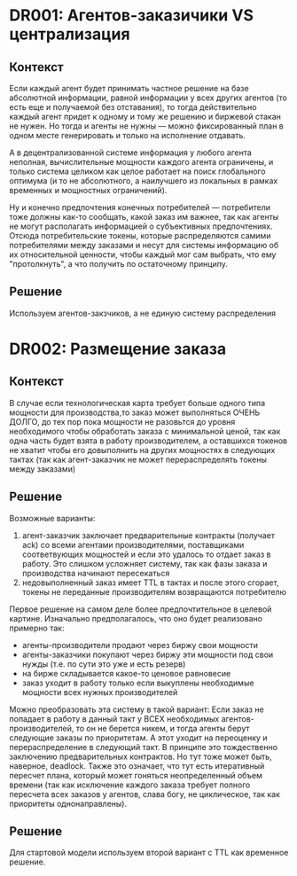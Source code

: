 # DR001: Агентов-заказичики VS централизация

## Контекст

Если каждый агент будет принимать частное решение на базе абсолютной информации, равной информации у всех других агентов (то есть еще и получаемой без отставания), то тогда действительно каждый агент придет к одному и тому же решению и биржевой стакан не нужен. Но тогда и агенты не нужны — можно фиксированный план в одном месте генерировать и только на исполнение отдавать.

А в децентрализованной системе информация у любого агента неполная, вычислительные мощности каждого агента ограничены, и только система целиком как целое работает на поиск глобального оптимума (и то не абсолютного, а наилучшего из локальных в рамках временных и мощностных ограничений).

Ну и конечно предпочтения конечных потребителей — потребители тоже должны как-то сообщать, какой заказ им важнее, так как агенты не могут располагать информацией о субъективных предпочтениях. Отсюда потребительские токены, которые распределяются самими потребителями между заказами и несут для системы информацию об их относительной ценности, чтобы каждый мог сам выбрать, что ему "протолкнуть", а что получить по остаточному принципу.

## Решение

Используем агентов-закзчиков, а не единую систему распределения

# DR002: Размещение заказа

## Контекст

В случае если технологическая карта требует больше одного типа мощности для производства,то заказ может выполняться ОЧЕНЬ ДОЛГО, до тех пор пока мощности не разовьтся до уровня необходимого чтобы обработать заказа с минимальной ценой, так как одна часть будет взята в работу производителем, а оставшихся токенов не хватит чтобы его довыполнить на других мощностях в следующих тактах (так как агент-заказчик не может перераспределять токены между заказами)

## Решение

Возможные варианты:

1. агент-заказчик заключает предварительные контракты (получает ack) со всеми агентами производителями, поставщиками соответвующих мощностей и если это удалось то отдает заказ в работу. Это слишком усложняет систему, так как фазы заказа и производства начинают пересекаться
2. недовыполненный заказ имеет TTL в тактах и после этого сгорает, токены не переданные производителям возвращаются потребителю

Первое решение на самом деле более предпочтительное в целевой картине. Изначально предполагалось, что оно будет реализовано примерно так:

- агенты-производители продают через биржу свои мощности
- агенты-заказчики покупают через биржу эти мощности под свои нужды (т.е. по сути это уже и есть резерв)
- на бирже складывается какое-то ценовое равновесие
- заказ уходит в работу только если выкуплены необходимые мощности всех нужных производителей

Можно преобразовать эта систему в такой вариант:
Если заказ не попадает в работу в данный такт у ВСЕХ необходимых агентов-производителей, то он не берется никем, и тогда агенты берут следующие заказы по приоритетам. А этот уходит на переоценку и перераспределение в следующий такт. В принципе это тождественно заключению предварительных контрактов. Но тут тоже может быть, наверное, deadlock. Также это означает, что тут есть итеративный пересчет плана, который может гоняться неопределенный объем времени (так как исключение каждого заказа требует полного пересчета всех заказов у агентов, слава богу, не циклическое, так как приоритеты однонаправлены).

## Решение

Для стартовой модели используем второй вариант с TTL как временное решение.
